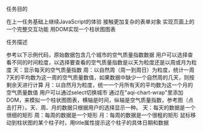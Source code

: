 任务目的

在上一任务基础上继续JavaScript的体验
接触更加复杂的表单对象
实现页面上的一个完整交互功能
用DOM实现一个柱状图图表

任务描述

参考以下示例代码，原始数据包含几个城市的空气质量指数数据
用户可以选择查看不同的时间粒度，以选择要查看的空气质量指数是以天为粒度还是以周或月为粒度
天：显示每天的空气质量指数
周：以自然周（周一到周日）为粒度，统计一周7天的平均数为这一周的空气质量数值，如果数据中缺少一个自然周的几天，则按剩余天进行计算
月：以自然月为粒度，统一一个月所有天的平均数为这一个月的空气质量数值
用户可以通过select切换城市
通过在"aqi-chart-wrap"里添加DOM，来模拟一个柱状图图表，横轴是时间，纵轴是空气质量指数，参考图（点击打开）。天、周、月的数据只根据用户的选择显示一种。
天：每天的数据是一个很细的矩形
周：每周的数据是一个矩形
月：每周的数据是一个很粗的矩形
鼠标移动到柱状图的某个柱子时，用title属性提示这个柱子的具体日期和数据
